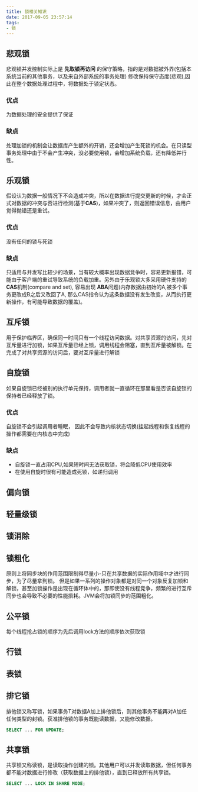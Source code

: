 ```yaml
---
title: 锁相关知识
date: 2017-09-05 23:57:14
tags:
- 锁
---
```


## 悲观锁

悲观锁并发控制实际上是 **先取锁再访问** 的保守策略，指的是对数据被外界(包括本系统当前的其他事务，以及来自外部系统的事务处理) 修改保持保守态度(悲观),因此在整个数据处理过程中，将数据处于锁定状态。

### 优点

为数据处理的安全提供了保证

### 缺点

处理加锁的机制会让数据库产生额外的开销，还会增加产生死锁的机会。在只读型事务处理中由于不会产生冲突，没必要使用锁，会增加系统负载，还有降低并行性。

<!-- more --> 

## 乐观锁

假设认为数据一般情况下不会造成冲突，所以在数据进行提交更新的时候，才会正式对数据的冲突与否进行检测(基于**CAS**)，如果冲突了，则返回错误信息，由用户觉得抛错还是重试。

### 优点

没有任何的锁与死锁

### 缺点

只适用与并发写比较少的场景，当有较大概率出现数据竞争时，容易更新报错，可能由于客户端的重试导致系统的负载加重。另外由于乐观锁大多采用硬件支持的 **CAS**机制(compare and set), 容易出现 **ABA**问题(内存数据由初始的A,被多个事务更改成B之后又改回了A, 那么CAS指令认为这条数据没有发生改变，从而执行更新操作，有可能导致数据的覆盖)。

## 互斥锁

用于保护临界区，确保同一时间只有一个线程访问数据。对共享资源的访问，先对互斥量进行加锁，如果互斥量已经上锁，调用线程会阻塞，直到互斥量被解锁。在完成了对共享资源的访问后，要对互斥量进行解锁

## 自旋锁

如果自旋锁已经被别的执行单元保持，调用者就一直循环在那里看是否该自旋锁的保持者已经释放了锁。

### 优点

自旋锁不会引起调用者睡眠， 因此不会导致内核状态切换(挂起线程和恢复线程的操作都需要在内核态中完成)

### 缺点

- 自旋锁一直占用CPU,如果短时间无法获取锁，将会降低CPU使用效率
- 在使用自旋时很有可能造成死锁，如递归调用

## 偏向锁

## 轻量级锁

## 锁消除

## 锁粗化

原则上将同步块的作用范围限制得尽量小-只在共享数据的实际作用域中才进行同步，为了尽量拿到锁。
但是如果一系列的操作对象都是对同一个对象反复加锁和解锁，甚至加锁操作是出现在循环体中的，那即使没有线程竞争，频繁的进行互斥同步也会导致不必要的性能损耗。JVM会将加锁同步的范围粗化。

## 公平锁

每个线程抢占锁的顺序为先后调用lock方法的顺序依次获取锁

## 行锁

## 表锁

## 排它锁

排他锁又称写锁，如果事务T对数据A加上排他锁后，则其他事务不能再对A加任任何类型的封锁。获准排他锁的事务既能读数据，又能修改数据。

```sql
SELECT ... FOR UPDATE;
```

## 共享锁

共享锁又称读锁，是读取操作创建的锁。其他用户可以并发读取数据，但任何事务都不能对数据进行修改（获取数据上的排他锁），直到已释放所有共享锁。

```sql
SELECT ... LOCK IN SHARE MODE;
```



